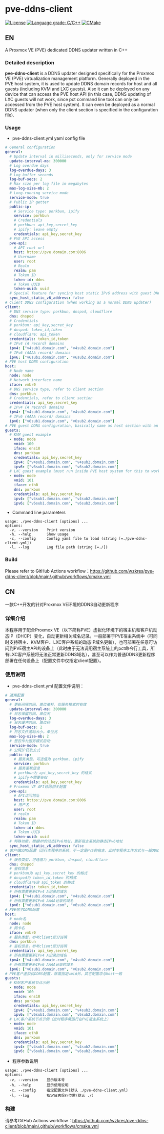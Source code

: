 # pve-ddns-client
[![License](https://img.shields.io/badge/License-BSD%202--Clause-orange.svg)](https://opensource.org/licenses/BSD-2-Clause) [![Language grade: C/C++](https://img.shields.io/lgtm/grade/cpp/g/wzkres/pve-ddns-client.svg?logo=lgtm&logoWidth=18)](https://lgtm.com/projects/g/wzkres/pve-ddns-client/context:cpp)
[![CMake](https://github.com/wzkres/pve-ddns-client/actions/workflows/cmake.yml/badge.svg)](https://github.com/wzkres/pve-ddns-client/actions/workflows/cmake.yml)

## EN
A Proxmox VE (PVE) dedicated DDNS updater written in C++
### Detailed description
**pve-ddns-client** is a DDNS updater designed specifically for the Proxmox VE (PVE) virtualization management platform. Generally deployed in the PVE host system, it is used to update DDNS domain records for host and all guests (including KVM and LXC guests). Also it can be deployed on any device that can access the PVE host API (in this case, DDNS updating of LXC guests will not work, since pct command line tool can only be accessed from the PVE host system). It can even be deployed as a normal DDNS updater (when only the client section is specified in the configuration file).
### Usage
- pve-ddns-client.yml yaml config file
```yaml
# General configuration
general:
  # Update interval in milliseconds, only for service mode
  update-interval-ms: 300000
  # Log overdue days
  log-overdue-days: 3
  # Log buffer seconds
  log-buf-secs: 2
  # Max size per log file in megabytes
  max-log-size-mb: 2
  # Long-running service mode
  service-mode: true
  # Public IP getter
  public-ip:
    # Service type: porkbun, ipify
    service: porkbun
    # Credentials
    # porkbun: api_key,secret_key
    # ipify: leave empty
    credentials: api_key,secret_key
  # PVE API access
  pve-api:
    # API root url
    host: https://pve.domain.com:8006
    # Username
    user: root
    # Realm
    realm: pam
    # Token ID
    token-id: ddns
    # Token UUID
    token-uuid: uuid
  # Special feature for syncing host static IPv6 address with guest DHCP IPv6 address
  sync_host_static_v6_address: false
# Client DDNS configuration (when working as a normal DDNS updater)
client:
  # DNS service type: porkbun, dnspod, cloudflare
  dns: dnspod
  # Credentials
  # porkbun: api_key,secret_key
  # dnspod: token_id,token
  # cloudflare: api_token
  credentials: token_id,token
  # IPv4 (A record) domains
  ipv4: ["v4sub1.domain.com", "v4sub2.domain.com"]
  # IPv6 (AAAA record) domains
  ipv6: ["v6sub1.domain.com", "v6sub2.domain.com"]
# PVE host DDNS configuration
host:
  # Node name
  node: node
  # Network interface name
  iface: vmbr0
  # DNS service type, refer to client section
  dns: porkbun
  # Credentials, refer to client section
  credentials: api_key,secret_key
  # IPv4 (A record) domains
  ipv4: ["v4sub1.domain.com", "v4sub2.domain.com"]
  # IPv6 (AAAA record) domains
  ipv6: ["v6sub1.domain.com", "v6sub2.domain.com"]
# PVE guest DDNS configuration, basically same as host section with an additional VM id
guests:
  # KVM guest example
  - node: node
    vmid: 100
    iface: ens18
    dns: porkbun
    credentials: api_key,secret_key
    ipv4: ["v4sub1.domain.com", "v4sub2.domain.com"]
    ipv6: ["v6sub1.domain.com", "v6sub2.domain.com"]
  # LXC guest example (must run inside PVE host system for this to work)
  - node: node
    vmid: 101
    iface: eth0
    dns: porkbun
    credentials: api_key,secret_key
    ipv4: ["v4sub1.domain.com", "v4sub2.domain.com"]
    ipv6: ["v6sub1.domain.com", "v6sub2.domain.com"]
```
- Command line parameters
```
usage: ./pve-ddns-client [options] ... 
options:
  -v, --version    Print version
  -h, --help       Show usage
  -c, --config     Config yaml file to load (string [=./pve-ddns-client.yml])
  -l, --log        Log file path (string [=./])
```
### Build
Please refer to GitHub Actions workflow：https://github.com/wzkres/pve-ddns-client/blob/main/.github/workflows/cmake.yml

## CN
一款C++开发的针对Proxmox VE环境的DDNS自动更新程序
### 详细介绍
本程序用于配合Proxmox VE（以下简称PVE）虚拟化环境下的宿主机和客户机动态IP（DHCP）变化，自动更新相关域名记录。一般部署于PVE宿主系统中（可同时支持宿主、KVM客户、LXC客户系统的动态IP域名更新），也可部署在任意可访问到PVE宿主API的设备上（此时由于无法调用宿主系统上的pct命令行工具，所有LXC客户系统将无法正常更新DDNS域名），甚至可以作为普通DDNS更新程序部署在任何设备上（配置文件中仅指定client配置）。
### 使用说明
- pve-ddns-client.yml 配置文件说明：
```yaml
# 通用配置
general:
  # 更新间隔时间，单位毫秒，仅服务模式时有效
  update-interval-ms: 300000
  # 日志保留时间，单位天
  log-overdue-days: 3
  # 日志缓冲时间，单位秒
  log-buf-secs: 2
  # 日志文件滚动大小，单位兆
  max-log-size-mb: 2
  # 是否作为服务模式启动
  service-mode: true
  # 公网IP获取方式
  public-ip:
    # 服务类型，可选值为 porkbun, ipify
    service: porkbun
    # 服务鉴权信息
    # porkbun为 api_key,secret_key 的格式
    # ipify不需要鉴权
    credentials: api_key,secret_key
  # Proxmox VE API访问相关配置
  pve-api:
    # API访问地址
    host: https://pve.domain.com:8006
    # 用户名
    user: root
    # realm
    realm: pam
    # Token ID
    token-id: ddns
    # Token UUID
    token-uuid: uuid
  # 特殊功能，根据VM的动态IPv6地址，更新宿主系统的静态IPv6地址
  sync_host_static_v6_address: false
# 客户端DDNS配置（运行本程序的系统，不一定是PVE的宿主，此时本程序工作方式与一般DDNS更新程序类似）
client:
  # 服务类型，可选值为 porkbun, dnspod, cloudflare
  dns: dnspod
  # 鉴权信息
  # porkbun为 api_key,secret_key 的格式
  # dnspod为 token_id,token 的格式
  # cloudflare诶 api_token 的格式
  credentials: token_id,token
  # 所有需要更新IPv4 A记录的域名
  ipv4: ["v4sub1.domain.com", "v4sub2.domain.com"]
  # 所有需要更新IPv6 AAAA记录的域名
  ipv6: ["v6sub1.domain.com", "v6sub2.domain.com"]
# PVE宿主DDNS配置
host:
  # node名
  node: node
  # 网卡名
  iface: vmbr0
  # 服务类型，参考client部分说明
  dns: porkbun
  # 鉴权信息，参考client部分说明
  credentials: api_key,secret_key
  # 所有需要更新IPv4 A记录的域名
  ipv4: ["v4sub1.domain.com", "v4sub2.domain.com"]
  # 所有需要更新IPv6 AAAA记录的域名
  ipv6: ["v6sub1.domain.com", "v6sub2.domain.com"]
# PVE客户虚拟机DDNS配置，除需指定vmid外，其它配置项与host一致
guests:
  # KVM客户系统节点示例
  - node: node
    vmid: 100
    iface: ens18
    dns: porkbun
    credentials: api_key,secret_key
    ipv4: ["v4sub1.domain.com", "v4sub2.domain.com"]
    ipv6: ["v6sub1.domain.com", "v6sub2.domain.com"]
  # LXC客户系统节点示例（此时程序需运行在PVE宿主系统上）
  - node: node
    vmid: 101
    iface: eth0
    dns: porkbun
    credentials: api_key,secret_key
    ipv4: ["v4sub1.domain.com", "v4sub2.domain.com"]
    ipv6: ["v6sub1.domain.com", "v6sub2.domain.com"]
```
- 程序参数说明
```
usage: ./pve-ddns-client [options] ... 
options:
  -v, --version    显示版本号
  -h, --help       显示使用说明
  -c, --config     指定配置文件(默认 ./pve-ddns-client.yml)
  -l, --log        指定日志保存位置(默认 ./)
```
### 构建
请参考GitHub Actions workflow：https://github.com/wzkres/pve-ddns-client/blob/main/.github/workflows/cmake.yml
